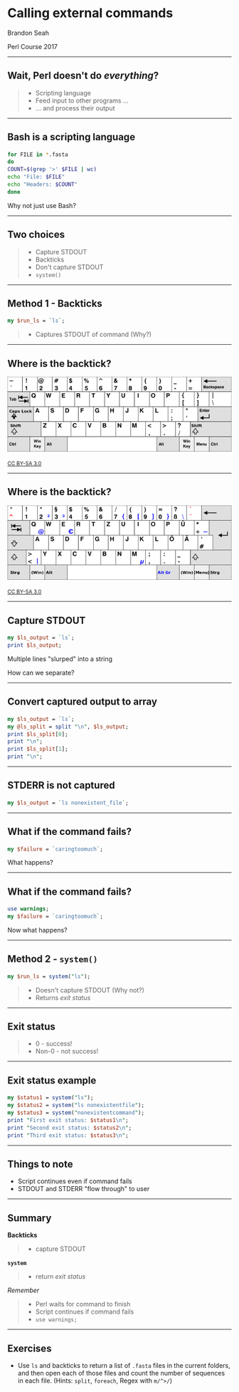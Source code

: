 # Calling external commands

Brandon Seah

Perl Course 2017

---

## Wait, Perl doesn't do *everything*?

> - Scripting language
> - Feed input to other programs ...
> - ... and process their output

---

## Bash is a scripting language

```bash
for FILE in *.fasta
do
COUNT=$(grep '>' $FILE | wc)
echo "File: $FILE"
echo "Headers: $COUNT"
done
```

Why not just use Bash?

---

## Two choices

> - Capture STDOUT
>  - Backticks
> - Don't capture STDOUT
>  - `system()`

---

## Method 1 - Backticks

```perl
my $run_ls = `ls`;
```

> - Captures STDOUT of command (Why?)

---

## Where is the backtick?

![](US_keyboard.png)

<small>[CC BY-SA 3.0](https://commons.wikimedia.org/w/index.php?curid=11391326)</small>

---

## Where is the backtick?

![](DE_keyboard.png)

<small>[CC BY-SA 3.0](https://commons.wikimedia.org/w/index.php?curid=1058095)</small>

---

## Capture STDOUT

```perl
my $ls_output = `ls`;
print $ls_output;
```

Multiple lines "slurped" into a string

How can we separate?

---

## Convert captured output to array

```perl
my $ls_output = `ls`;
my @ls_split = split "\n", $ls_output;
print $ls_split[0];
print "\n";
print $ls_split[1];
print "\n";
```

---

## STDERR is not captured

```perl
my $ls_output = `ls nonexistent_file`;
```

---

## What if the command fails?

```perl
my $failure = `caringtoomuch`;
```

What happens?

---

## What if the command fails?

```perl
use warnings;
my $failure = `caringtoomuch`;
```

Now what happens?

---

## Method 2 - `system()`

```perl
my $run_ls = system("ls");
```

> - Doesn't capture STDOUT (Why not?)
> - Returns *exit status*

---

## Exit status

> - 0 - success!
> - Non-0 - not success!

---

## Exit status example

```perl
my $status1 = system("ls");
my $status2 = system("ls nonexistentfile");
my $status3 = system("nonexistentcommand");
print "First exit status: $status1\n";
print "Second exit status: $status2\n";
print "Third exit status: $status3\n";
```

---

## Things to note

 * Script continues even if command fails
 * STDOUT and STDERR "flow through" to user

---

## Summary

**Backticks**

> - capture STDOUT

**`system`**

> - return *exit status*

*Remember*

> - Perl waits for command to finish
> - Script continues if command fails
> - `use warnings;`

---

## Exercises

 * Use `ls` and backticks to return a list of `.fasta` files in the current folders, and then open each of those files and count the number of sequences in each file. (Hints: `split`, `foreach`, Regex with `m/^>/`)
